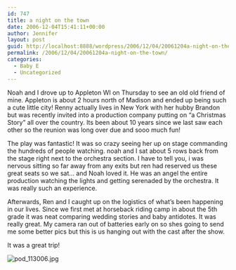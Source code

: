 ```yaml
---
id: 747
title: a night on the town
date: 2006-12-04T15:41:11+00:00
author: Jennifer
layout: post
guid: http://localhost:8888/wordpress/2006/12/04/20061204a-night-on-the-town/
permalink: /2006/12/04/20061204a-night-on-the-town/
categories:
  - Baby E
  - Uncategorized
---
```

Noah and I drove up to Appleton WI on Thursday to see an old old friend of mine. Appleton is about 2 hours north of Madison and ended up being such a cute little city! Renny actually lives in New York with her hubby Brandon but was recently invited into a production company putting on &#8220;a Christmas Story&#8221; all over the country. Its been about 10 years since we last saw each other so the reunion was long over due and sooo much fun!
  
The play was fantastic! It was so crazy seeing her up on stage commanding the hundreds of people watching. noah and I sat about 5 rows back from the stage right next to the orchestra section. I have to tell you, i was nervous sitting so far away from any exits but ren had reserved us these great seats so we sat&#8230; and Noah loved it. He was an angel the entire production watching the lights and getting serenaded by the orchestra. It was really such an experience. 

Afterwards, Ren and I caught up on the logistics of what&#8217;s been happening in our lives. Since we first met at horseback riding camp in about the 5th grade it was neat comparing wedding stories and baby antidotes. It was really great. My camera ran out of batteries early on so shes going to send me some better pics but this is us hanging out with the cast after the show.

It was a great trip!

<img id="image76" alt="pod_113006.jpg" src="http://static.squarespace.com/static/50db6bb3e4b015296cd43789/50dfa5b1e4b0dc6320e0b5ea/50dfa5b1e4b0dc6320e0b634/1165166174000/?format=original" />